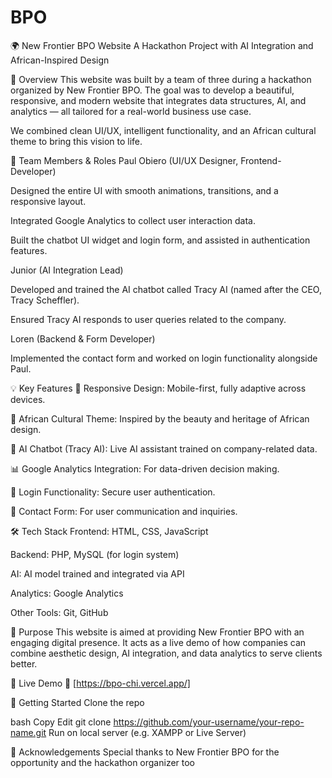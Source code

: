 # BPO

🌍 New Frontier BPO Website
A Hackathon Project with AI Integration and African-Inspired Design

📌 Overview
This website was built by a team of three during a hackathon organized by New Frontier BPO. The goal was to develop a beautiful, responsive, and modern website that integrates data structures, AI, and analytics — all tailored for a real-world business use case.

We combined clean UI/UX, intelligent functionality, and an African cultural theme to bring this vision to life.

👥 Team Members & Roles
Paul Obiero (UI/UX Designer, Frontend-Developer)

Designed the entire UI with smooth animations, transitions, and a responsive layout.

Integrated Google Analytics to collect user interaction data.

Built the chatbot UI widget and login form, and assisted in authentication features.

Junior (AI Integration Lead)

Developed and trained the AI chatbot called Tracy AI (named after the CEO, Tracy Scheffler).

Ensured Tracy AI responds to user queries related to the company.

Loren (Backend & Form Developer)

Implemented the contact form and worked on login functionality alongside Paul.

💡 Key Features
🔄 Responsive Design: Mobile-first, fully adaptive across devices.

🎨 African Cultural Theme: Inspired by the beauty and heritage of African design.

🤖 AI Chatbot (Tracy AI): Live AI assistant trained on company-related data.

📊 Google Analytics Integration: For data-driven decision making.

🔐 Login Functionality: Secure user authentication.

📨 Contact Form: For user communication and inquiries.

🛠️ Tech Stack
Frontend: HTML, CSS, JavaScript

Backend: PHP, MySQL (for login system)

AI: AI model trained and integrated via API

Analytics: Google Analytics

Other Tools: Git, GitHub

🎯 Purpose
This website is aimed at providing New Frontier BPO with an engaging digital presence. It acts as a live demo of how companies can combine aesthetic design, AI integration, and data analytics to serve clients better.

📍 Live Demo
🚀 [https://bpo-chi.vercel.app/]

📂 Getting Started
Clone the repo

bash
Copy
Edit
git clone https://github.com/your-username/your-repo-name.git
Run on local server (e.g. XAMPP or Live Server)

🙌 Acknowledgements
Special thanks to New Frontier BPO for the opportunity and the hackathon organizer too
